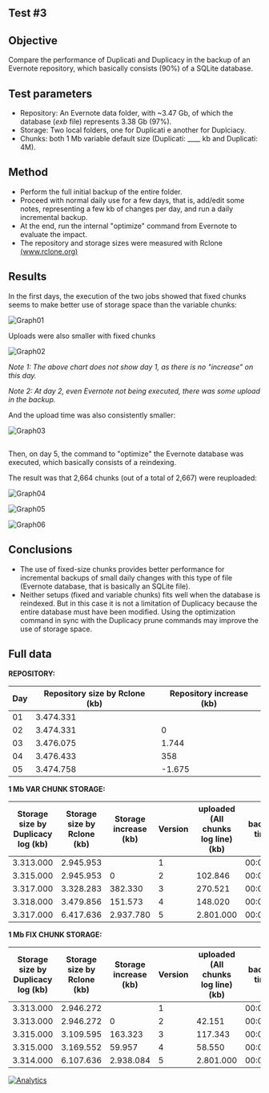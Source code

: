 ## Test #3

## Objective

Compare the performance of Duplicati and Duplicacy in the backup of an Evernote repository, which basically consists (90%) of a SQLite database.

## Test parameters

* Repository: An Evernote data folder, with ~3.47 Gb, of which the database (*exb* file) represents 3.38 Gb (97%).
* Storage: Two local folders, one for Duplicati e another for Duplciacy.
* Chunks: both 1 Mb variable default size (Duplicati: ____ kb and Duplicati: 4M).

## Method

* Perform the full initial backup of the entire folder.
* Proceed with normal daily use for a few days, that is, add/edit some notes, representing a few kb of changes per day, and run a daily incremental backup.
* At the end, run the internal "optimize" command from Evernote to evaluate the impact.
* The repository and storage sizes were measured with Rclone [(www.rclone.org)](http://www.rclone.org)

## Results

In the first days, the execution of the two jobs showed that fixed chunks seems to make better use of storage space than the variable chunks:

![Graph01][1]



Uploads were also smaller with fixed chunks

![Graph02][2]

*Note 1: The above chart does not show day 1, as there is no "increase" on this day.*

*Note 2: At day 2, even Evernote not being executed, there was some upload in the backup.*


And the upload time was also consistently smaller:

![Graph03][3]

## 

Then, on day 5, the command to "optimize" the Evernote database was executed, which basically consists of a reindexing.

The result was that 2,664 chunks (out of a total of 2,667) were reuploaded:

![Graph04][4]

![Graph05][5]

![Graph06][6]

## Conclusions

* The use of fixed-size chunks provides better performance for incremental backups of small daily changes with this type of file (Evernote database, that is basically an SQLite file).
* Neither setups (fixed and variable chunks) fits well when the database is reindexed. But in this case it is not a limitation of Duplicacy because the entire database must have been modified. Using the optimization command in sync with the Duplicacy prune commands may improve the use of storage space.

## 

  [1]: images/teste04/evernote1.png
  [2]: images/teste04/evernote2.png
  [3]: images/teste04/evernote3.png  
  [4]: images/teste04/evernote4.png  
  [5]: images/teste04/evernote5.png  
  [6]: images/teste04/evernote6.png  

## Full data

**REPOSITORY:**

| Day | Repository size     by Rclone     (kb) | Repository increase     (kb) |
|-----|----------------------------------------|------------------------------|
| 01  | 3.474.331                              |                              |
| 02  | 3.474.331                              | 0                            |
| 03  | 3.476.075                              | 1.744                        |
| 04  | 3.476.433                              | 358                          |
| 05  | 3.474.758                              | -1.675                       |

**1 Mb VAR CHUNK STORAGE:**

| Storage size by Duplicacy   log     (kb) | Storage size by Rclone     (kb) | Storage increase     (kb)  | Version | uploaded     (All chunks      log line) (kb) | backup time |
|------------------------------------------|---------------------------------|----------------------------|---------|----------------------------------------------|-------------|
| 3.313.000                                | 2.945.953                       |                            | 1       |                                              | 00:03:38    |
| 3.315.000                                | 2.945.953                       | 0                          | 2       | 102.846                                      | 00:02:16    |
| 3.317.000                                | 3.328.283                       | 382.330                    | 3       | 270.521                                      | 00:02:12    |
| 3.318.000                                | 3.479.856                       | 151.573                    | 4       | 148.020                                      | 00:02:23    |
| 3.317.000                                | 6.417.636                       | 2.937.780                  | 5       | 2.801.000                                    | 00:04:30    |

**1 Mb FIX CHUNK STORAGE:**

| Storage size by Duplicacy   log     (kb) | Storage size by Rclone     (kb) | Storage increase     (kb)  | Version | uploaded     (All chunks      log line) (kb) | backup time |
|------------------------------------------|---------------------------------|----------------------------|---------|----------------------------------------------|-------------|
| 3.313.000                                | 2.946.272                       |                            | 1       |                                              | 00:03:23    |
| 3.313.000                                | 2.946.272                       | 0                          | 2       | 42.151                                       | 00:00:11    |
| 3.315.000                                | 3.109.595                       | 163.323                    | 3       | 117.343                                      | 00:01:37    |
| 3.315.000                                | 3.169.552                       | 59.957                     | 4       | 58.550                                       | 00:01:40    |
| 3.314.000                                | 6.107.636                       | 2.938.084                  | 5       | 2.801.000                                    | 00:03:20    |


[![Analytics](https://ga-beacon.appspot.com/UA-113708097-1/test_03?pixel)](https://github.com/igrigorik/ga-beacon)
